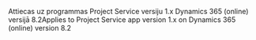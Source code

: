 <span data-ttu-id="6c40e-101">Attiecas uz programmas Project Service versiju 1.x Dynamics 365 (online) versijā 8.2</span><span class="sxs-lookup"><span data-stu-id="6c40e-101">Applies to Project Service app version 1.x on Dynamics 365 (online) version 8.2</span></span>



